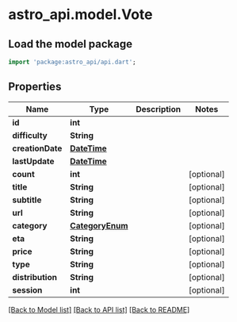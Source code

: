 # astro_api.model.Vote

## Load the model package
```dart
import 'package:astro_api/api.dart';
```

## Properties
Name | Type | Description | Notes
------------ | ------------- | ------------- | -------------
**id** | **int** |  | 
**difficulty** | **String** |  | 
**creationDate** | [**DateTime**](DateTime.md) |  | 
**lastUpdate** | [**DateTime**](DateTime.md) |  | 
**count** | **int** |  | [optional] 
**title** | **String** |  | [optional] 
**subtitle** | **String** |  | [optional] 
**url** | **String** |  | [optional] 
**category** | [**CategoryEnum**](CategoryEnum.md) |  | [optional] 
**eta** | **String** |  | [optional] 
**price** | **String** |  | [optional] 
**type** | **String** |  | [optional] 
**distribution** | **String** |  | [optional] 
**session** | **int** |  | [optional] 

[[Back to Model list]](../README.md#documentation-for-models) [[Back to API list]](../README.md#documentation-for-api-endpoints) [[Back to README]](../README.md)


